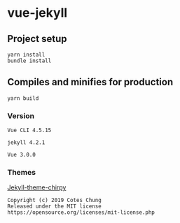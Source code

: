# vue-jekyll

## Project setup
```
yarn install
bundle install
```

## Compiles and minifies for production
```
yarn build
```

### Version
```
Vue CLI 4.5.15

jekyll 4.2.1

Vue 3.0.0
```

### Themes
[Jekyll-theme-chirpy](https://github.com/cotes2020/jekyll-theme-chirpy/)
```
Copyright (c) 2019 Cotes Chung
Released under the MIT license
https://opensource.org/licenses/mit-license.php
```